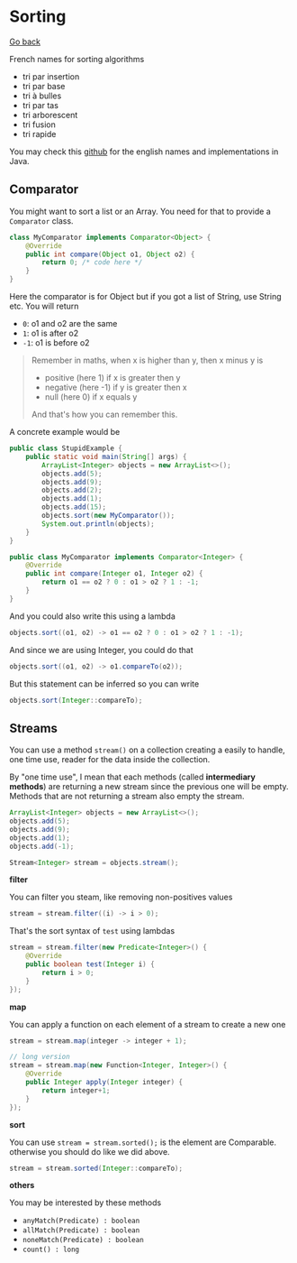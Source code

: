 # Sorting

[Go back](..)

French names for sorting algorithms

* tri par insertion
* tri par base
* tri à bulles
* tri par tas
* tri arborescent
* tri fusion
* tri rapide

You may check this [github](https://github.com/java2blog/Tutorials/tree/master/Algorithms/Sorting-Algorithms)
for the english names and implementations in Java.

<div class="sl"></div>

## Comparator

You might want to sort a list or an Array. You need
for that to provide a ``Comparator`` class.

```java
class MyComparator implements Comparator<Object> {
    @Override
    public int compare(Object o1, Object o2) {
        return 0; /* code here */
    }
}
```

Here the comparator is for Object but if you got a list
of String, use String etc. You will return

* ``0``: o1 and o2 are the same
* ``1``: o1 is after o2
* ``-1``: o1 is before o2

> Remember in maths, when x is higher than y, then
> x minus y is 
> 
> * positive (here 1) if x is greater then y
> * negative (here -1) if y is greater then x
> * null (here 0) if x equals y
> 
> And that's how you can remember this.

A concrete example would be

```java
public class StupidExample {
    public static void main(String[] args) {
        ArrayList<Integer> objects = new ArrayList<>();
        objects.add(5);
        objects.add(9);
        objects.add(2);
        objects.add(1);
        objects.add(15);
        objects.sort(new MyComparator());
        System.out.println(objects);
    }
}

public class MyComparator implements Comparator<Integer> {
    @Override
    public int compare(Integer o1, Integer o2) {
        return o1 == o2 ? 0 : o1 > o2 ? 1 : -1;
    }
}
```

And you could also write this using a lambda

```java
objects.sort((o1, o2) -> o1 == o2 ? 0 : o1 > o2 ? 1 : -1);
```

And since we are using Integer, you could do that

```java
objects.sort((o1, o2) -> o1.compareTo(o2));
```

But this statement can be inferred so you can
write

```java
objects.sort(Integer::compareTo);
```

<div class="sl"></div>

## Streams

You can use a method ``stream()`` on a collection
creating a easily to handle, one time use, reader
for the data inside the collection.

By "one time use", I mean that each methods
(called **intermediary methods**)
are returning a new stream since the previous
one will be empty. Methods that are not returning
a stream also empty the stream.

```java
ArrayList<Integer> objects = new ArrayList<>();
objects.add(5);
objects.add(9);
objects.add(1);
objects.add(-1);

Stream<Integer> stream = objects.stream();
```

**filter**

You can filter you steam, like removing non-positives
values

```java
stream = stream.filter((i) -> i > 0);
```

That's the sort syntax of ``test`` using lambdas

```java
stream = stream.filter(new Predicate<Integer>() {
    @Override
    public boolean test(Integer i) {
        return i > 0;
    }
});
```

**map**

You can apply a function on each element of a stream
to create a new one

```java
stream = stream.map(integer -> integer + 1);

// long version
stream = stream.map(new Function<Integer, Integer>() {
    @Override
    public Integer apply(Integer integer) {
        return integer+1;
    }
});
```

**sort**

You can use ``stream = stream.sorted();`` is the element are Comparable.
otherwise you should do like we did above.

```java
stream = stream.sorted(Integer::compareTo);
```

**others**

You may be interested by these methods

* ``anyMatch(Predicate) : boolean``
* ``allMatch(Predicate) : boolean``
* ``noneMatch(Predicate) : boolean``
* ``count() : long``